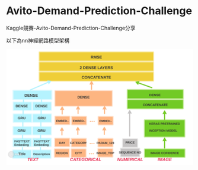 # Avito-Demand-Prediction-Challenge




Kaggle競賽-Avito-Demand-Prediction-Challenge分享

以下為nn神經網路模型架構

![image](https://github.com/c1021313/Avito-Demand-Prediction-Challenge/blob/master/img/my_nn_structure.png)
